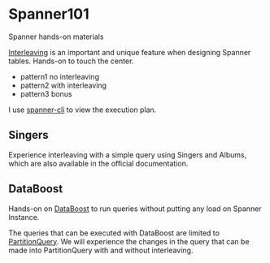 # Spanner101

Spanner hands-on materials

[Interleaving](https://cloud.google.com/spanner/docs/schema-and-data-model?hl=en#parent-child) is an important and unique feature when designing Spanner tables. Hands-on to touch the center.

* pattern1 no interleaving
* pattern2 with interleaving
* pattern3 bonus

I use [spanner-cli](https://github.com/cloudspannerecosystem/spanner-cli) to view the execution plan.

## Singers

Experience interleaving with a simple query using Singers and Albums, which are also available in the official documentation.

## DataBoost

Hands-on on [DataBoost](https://cloud.google.com/spanner/docs/databoost/databoost-overview) to run queries without putting any load on Spanner Instance.

The queries that can be executed with DataBoost are limited to [PartitionQuery](https://cloud.google.com/spanner/docs/reads?hl=en#read_data_in_parallel).
We will experience the changes in the query that can be made into PartitionQuery with and without interleaving.